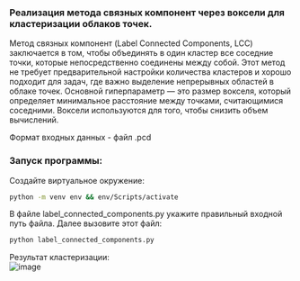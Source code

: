 ### ﻿Реализация метода связных компонент через воксели для кластеризации облаков точек.  

Метод связных компонент (Label Connected Components, LCC) заключается в том, чтобы объединять в один кластер все соседние точки, которые непосредственно соединены между собой. Этот метод не требует предварительной настройки количества кластеров и хорошо подходит для задач, где важно выделение непрерывных областей в облаке точек. Основной гиперпараметр — это размер вокселя, который определяет минимальное расстояние между точками, считающимися соседними. Воксели используются для того, чтобы снизить объем вычислений.

Формат входных данных - файл .pcd  

### Запуск программы:  

Создайте виртуальное окружение:  
```bash
python -m venv env && env/Scripts/activate
```

В файле label_connected_components.py укажите правильный входной путь файла.
Далее вызовите этот файл:  
```bash
python label_connected_components.py
```

Результат кластеризации:  
![image](https://github.com/user-attachments/assets/62c0b199-a96e-47e6-9ed3-ed0a00787f17)
